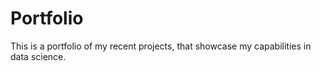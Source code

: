 # Portfolio
This is a portfolio of my recent projects, that showcase my capabilities in data science.
